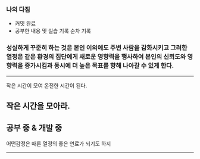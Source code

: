 ### 나의 다짐

- 커밋 완료
- 공부한 내용 및 실습 기록 순차 기록

### 성실하게 꾸준히 하는 것은 본인 이외에도 주변 사람을 감화시키고 그러한 열정은 같은 환경의 집단에게 새로운 영향력을 행사하여 본인의 신뢰도와 영향력을 증가시킴과 동시에 더 높은 목표를 향해 나아갈 수 있게 한다.

---
작은 시간이 모여 온전한 시간이 된다.

작은 시간을 모아라.
----
공부 중 & 개발 중
---

어떤감정은 때론 열정의 좋은 연료가 되기도 하지

---
